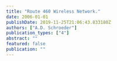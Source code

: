 ```yaml
---
title: "Route 460 Wireless Network."
date: 2006-01-01
publishDate: 2019-11-25T21:06:43.833180Z
authors: ["A.D. Schroeder"]
publication_types: ["4"]
abstract: ""
featured: false
publication: ""
---
```


